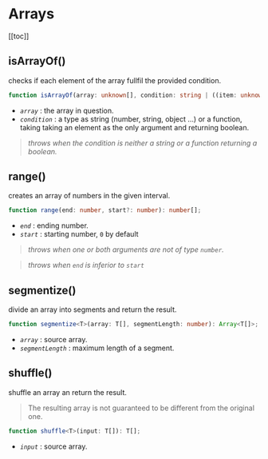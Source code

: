 # Arrays

[[toc]]

## isArrayOf()

checks if each element of the array fullfil the provided condition.

```ts
function isArrayOf(array: unknown[], condition: string | ((item: unknown) => boolean)): boolean;
```

- _`array`_ : the array in question.
- _`condition`_ : a type as string (number, string, object ...) or a function, taking taking an element as the only argument and returning boolean.

> _throws when the condition is neither a string or a function returning a boolean._

## range()

creates an array of numbers in the given interval.

```ts
function range(end: number, start?: number): number[];
```

- _`end`_ : ending number.
- _`start`_ : starting number, `0` by default

> _throws when one or both arguments are not of type `number`._

> _throws when `end` is inferior to `start`_

## segmentize()

divide an array into segments and return the result.

```ts
function segmentize<T>(array: T[], segmentLength: number): Array<T[]>;
```

- _`array`_ : source array.
- _`segmentLength`_ : maximum length of a segment.

## shuffle()

shuffle an array an return the result.

> The resulting array is not guaranteed to be different from the original one.

```ts
function shuffle<T>(input: T[]): T[];
```

- _`input`_ : source array.
